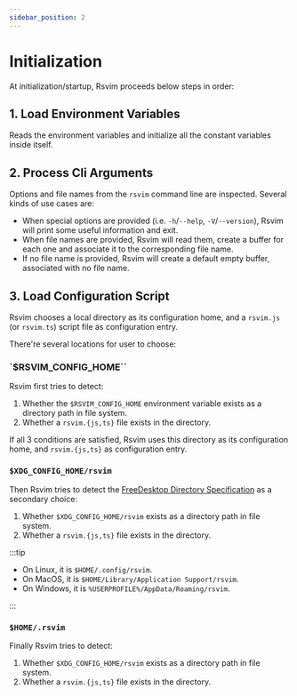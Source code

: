 ```yaml
---
sidebar_position: 2
---
```


# Initialization

At initialization/startup, Rsvim proceeds below steps in order:

## 1. Load Environment Variables

Reads the environment variables and initialize all the constant variables inside itself.

## 2. Process Cli Arguments

Options and file names from the `rsvim` command line are inspected. Several kinds of use cases are:

- When special options are provided (i.e. `-h`/`--help`, `-V`/`--version`), Rsvim will print some useful information and exit.
- When file names are provided, Rsvim will read them, create a buffer for each one and associate it to the corresponding file name.
- If no file name is provided, Rsvim will create a default empty buffer, associated with no file name.

## 3. Load Configuration Script

Rsvim chooses a local directory as its configuration home, and a `rsvim.js` (or `rsvim.ts`) script file as configuration entry.

There're several locations for user to choose:

### `$RSVIM_CONFIG_HOME``

Rsvim first tries to detect:

1. Whether the `$RSVIM_CONFIG_HOME` environment variable exists as a directory path in file system.
2. Whether a `rsvim.{js,ts}` file exists in the directory.

If all 3 conditions are satisfied, Rsvim uses this directory as its configuration home, and `rsvim.{js,ts}` as configuration entry.

### `$XDG_CONFIG_HOME/rsvim`

Then Rsvim tries to detect the [FreeDesktop Directory Specification](https://specifications.freedesktop.org/basedir-spec/latest/) as a secondary choice:

1. Whether `$XDG_CONFIG_HOME/rsvim` exists as a directory path in file system.
2. Whether a `rsvim.{js,ts}` file exists in the directory.

:::tip

- On Linux, it is `$HOME/.config/rsvim`.
- On MacOS, it is `$HOME/Library/Application Support/rsvim`.
- On Windows, it is `%USERPROFILE%/AppData/Roaming/rsvim`.

:::

### `$HOME/.rsvim`

Finally Rsvim tries to detect:

1. Whether `$XDG_CONFIG_HOME/rsvim` exists as a directory path in file system.
2. Whether a `rsvim.{js,ts}` file exists in the directory.

